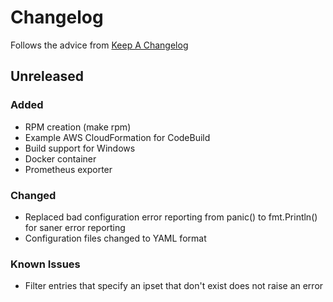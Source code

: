 
# Changelog
Follows the advice from [Keep A Changelog](https://keepachangelog.com/en/1.0.0/)

## Unreleased

### Added
* RPM creation (make rpm)
* Example AWS CloudFormation for CodeBuild
* Build support for Windows
* Docker container
* Prometheus exporter

### Changed
* Replaced bad configuration error reporting from panic() to fmt.Println() for saner error reporting
* Configuration files changed to YAML format

### Known Issues
* Filter entries that specify an ipset that don't exist does not raise an error

